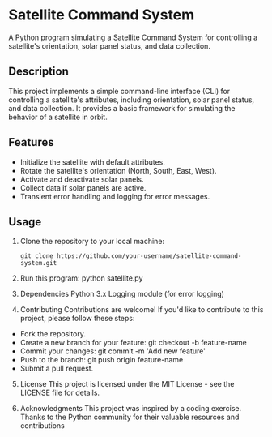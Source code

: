 # Satellite Command System

A Python program simulating a Satellite Command System for controlling a satellite's orientation, solar panel status, and data collection.

## Description

This project implements a simple command-line interface (CLI) for controlling a satellite's attributes, including orientation, solar panel status, and data collection. It provides a basic framework for simulating the behavior of a satellite in orbit.

## Features

- Initialize the satellite with default attributes.
- Rotate the satellite's orientation (North, South, East, West).
- Activate and deactivate solar panels.
- Collect data if solar panels are active.
- Transient error handling and logging for error messages.

## Usage

1. Clone the repository to your local machine:

   ```shell
   git clone https://github.com/your-username/satellite-command-system.git

2. Run this program:
python satellite.py


3. Dependencies
Python 3.x
Logging module (for error logging)

4. Contributing
Contributions are welcome! If you'd like to contribute to this project, please follow these steps:

* Fork the repository.
* Create a new branch for your feature: git checkout -b feature-name
* Commit your changes: git commit -m 'Add new feature'
* Push to the branch: git push origin feature-name
* Submit a pull request.

5. License
This project is licensed under the MIT License - see the LICENSE file for details.

6. Acknowledgments
This project was inspired by a coding exercise.
Thanks to the Python community for their valuable resources and contributions
